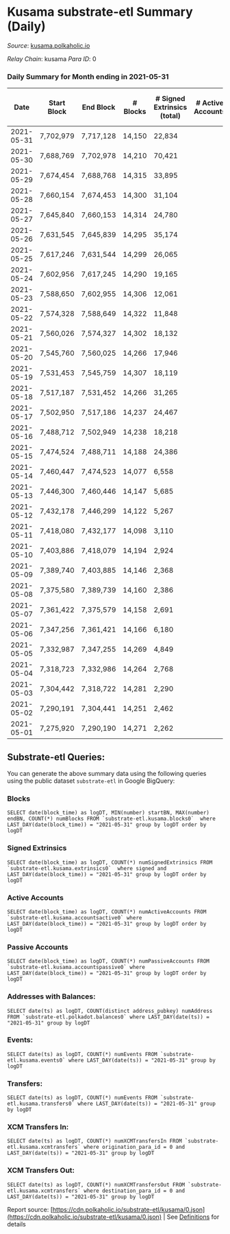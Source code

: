 # Kusama substrate-etl Summary (Daily)

_Source_: [kusama.polkaholic.io](https://kusama.polkaholic.io)

*Relay Chain*: kusama
*Para ID*: 0



### Daily Summary for Month ending in 2021-05-31


| Date | Start Block | End Block | # Blocks | # Signed Extrinsics (total) | # Active Accounts | # Passive | # New | # Addresses with Balances | # Events | # Transfers | # XCM Transfers In | # XCM Transfers Out | Issues | 
| ---- | ----------- | --------- | -------- | --------------------------- | ----------------- | --------- | ----- | ------------------------- | -------- | ----------- | ------------------ | ------------------- | ------ |
| 2021-05-31 | 7,702,979 | 7,717,128 | 14,150 | 22,834 |  |  |  | 104,980 | 179,823 | 2,492 ($27,957,115.11) |   |   |  |
| 2021-05-30 | 7,688,769 | 7,702,978 | 14,210 | 70,421 |  |  |  |  | 326,182 | 4,642 ($27,974,957.13) |   |   |  |
| 2021-05-29 | 7,674,454 | 7,688,768 | 14,315 | 33,895 |  |  |  |  | 206,343 | 2,970 ($27,158,366.27) |   |   |  |
| 2021-05-28 | 7,660,154 | 7,674,453 | 14,300 | 31,104 |  |  |  |  | 184,676 | 6,848 ($32,561,868.34) |   |   |  |
| 2021-05-27 | 7,645,840 | 7,660,153 | 14,314 | 24,780 |  |  |  |  | 156,379 | 5,470 ($51,543,855.88) |   |   |  |
| 2021-05-26 | 7,631,545 | 7,645,839 | 14,295 | 35,174 |  |  |  |  | 182,761 | 6,061 ($37,433,987.14) |   |   |  |
| 2021-05-25 | 7,617,246 | 7,631,544 | 14,299 | 26,065 |  |  |  |  | 157,386 | 4,393 ($87,837,286.57) |   |   |  |
| 2021-05-24 | 7,602,956 | 7,617,245 | 14,290 | 19,165 |  |  |  |  | 137,665 | 4,189 ($37,766,501.24) |   |   |  |
| 2021-05-23 | 7,588,650 | 7,602,955 | 14,306 | 12,061 |  |  |  |  | 116,487 | 4,579 ($74,376,529.54) |   |   |  |
| 2021-05-22 | 7,574,328 | 7,588,649 | 14,322 | 11,848 |  |  |  |  | 119,460 | 5,280 ($44,218,670.63) |   |   |  |
| 2021-05-21 | 7,560,026 | 7,574,327 | 14,302 | 18,132 |  |  |  |  | 139,797 | 9,254 ($75,552,982.48) |   |   |  |
| 2021-05-20 | 7,545,760 | 7,560,025 | 14,266 | 17,946 |  |  |  |  | 149,007 | 8,926 ($43,690,828.40) |   |   |  |
| 2021-05-19 | 7,531,453 | 7,545,759 | 14,307 | 18,119 |  |  |  |  | 142,475 | 11,460 ($73,296,110.85) |   |   |  |
| 2021-05-18 | 7,517,187 | 7,531,452 | 14,266 | 31,265 |  |  |  |  | 200,765 | 22,497 ($59,278,615.59) |   |   |  |
| 2021-05-17 | 7,502,950 | 7,517,186 | 14,237 | 24,467 |  |  |  |  | 171,602 | 16,953 ($55,229,725.40) |   |   |  |
| 2021-05-16 | 7,488,712 | 7,502,949 | 14,238 | 18,218 |  |  |  |  | 139,129 | 9,881 ($14,365,053.67) |   |   |  |
| 2021-05-15 | 7,474,524 | 7,488,711 | 14,188 | 24,386 |  |  |  |  | 162,045 | 18,836 ($21,019,604.05) |   |   |  |
| 2021-05-14 | 7,460,447 | 7,474,523 | 14,077 | 6,558 |  |  |  |  | 99,617 | 3,066 ($34,815,474.97) |   |   |  |
| 2021-05-13 | 7,446,300 | 7,460,446 | 14,147 | 5,685 |  |  |  |  | 86,371 | 3,041 ($76,583,593.69) |   |   |  |
| 2021-05-12 | 7,432,178 | 7,446,299 | 14,122 | 5,267 |  |  |  |  | 97,548 | 1,809 ($39,591,883.25) |   |   |  |
| 2021-05-11 | 7,418,080 | 7,432,177 | 14,098 | 3,110 |  |  |  |  | 77,129 | 1,133 ($10,304,385.02) |   |   |  |
| 2021-05-10 | 7,403,886 | 7,418,079 | 14,194 | 2,924 |  |  |  |  | 79,614 | 1,197 ($15,038,548.68) |   |   |  |
| 2021-05-09 | 7,389,740 | 7,403,885 | 14,146 | 2,368 |  |  |  |  | 76,104 | 1,030 ($11,979,539.68) |   |   |  |
| 2021-05-08 | 7,375,580 | 7,389,739 | 14,160 | 2,386 |  |  |  |  | 72,719 | 936 ($59,726,729.58) |   |   |  |
| 2021-05-07 | 7,361,422 | 7,375,579 | 14,158 | 2,691 |  |  |  |  | 78,666 | 1,027 ($19,055,285.56) |   |   |  |
| 2021-05-06 | 7,347,256 | 7,361,421 | 14,166 | 6,180 |  |  |  |  | 88,053 | 1,256 ($62,475,746.42) |   |   |  |
| 2021-05-05 | 7,332,987 | 7,347,255 | 14,269 | 4,849 |  |  |  |  | 92,598 | 1,104 ($16,804,191.23) |   |   |  |
| 2021-05-04 | 7,318,723 | 7,332,986 | 14,264 | 2,768 |  |  |  |  | 74,543 | 1,183 ($25,415,729.08) |   |   |  |
| 2021-05-03 | 7,304,442 | 7,318,722 | 14,281 | 2,290 |  |  |  |  | 84,990 | 823 ($21,730,380.66) |   |   |  |
| 2021-05-02 | 7,290,191 | 7,304,441 | 14,251 | 2,462 |  |  |  |  | 70,125 | 1,014 ($12,525,696.02) |   |   |  |
| 2021-05-01 | 7,275,920 | 7,290,190 | 14,271 | 2,262 |  |  |  |  | 77,957 | 874 ($6,505,458.36) |   |   |  |

## Substrate-etl Queries:
You can generate the above summary data using the following queries using the public dataset `substrate-etl` in Google BigQuery:


### Blocks
```
SELECT date(block_time) as logDT, MIN(number) startBN, MAX(number) endBN, COUNT(*) numBlocks FROM `substrate-etl.kusama.blocks0`  where LAST_DAY(date(block_time)) = "2021-05-31" group by logDT order by logDT
```


### Signed Extrinsics
```
SELECT date(block_time) as logDT, COUNT(*) numSignedExtrinsics FROM `substrate-etl.kusama.extrinsics0`  where signed and LAST_DAY(date(block_time)) = "2021-05-31" group by logDT order by logDT
```


### Active Accounts
```
SELECT date(block_time) as logDT, COUNT(*) numActiveAccounts FROM `substrate-etl.kusama.accountsactive0` where LAST_DAY(date(block_time)) = "2021-05-31" group by logDT order by logDT
```


### Passive Accounts
```
SELECT date(block_time) as logDT, COUNT(*) numPassiveAccounts FROM `substrate-etl.kusama.accountspassive0` where LAST_DAY(date(block_time)) = "2021-05-31" group by logDT order by logDT
```


### Addresses with Balances:
```
SELECT date(ts) as logDT, COUNT(distinct address_pubkey) numAddress FROM `substrate-etl.polkadot.balances0` where LAST_DAY(date(ts)) = "2021-05-31" group by logDT
```


### Events:
```
SELECT date(ts) as logDT, COUNT(*) numEvents FROM `substrate-etl.kusama.events0` where LAST_DAY(date(ts)) = "2021-05-31" group by logDT
```


### Transfers:
```
SELECT date(ts) as logDT, COUNT(*) numEvents FROM `substrate-etl.kusama.transfers0` where LAST_DAY(date(ts)) = "2021-05-31" group by logDT
```


### XCM Transfers In:
```
SELECT date(ts) as logDT, COUNT(*) numXCMTransfersIn FROM `substrate-etl.kusama.xcmtransfers` where origination_para_id = 0 and LAST_DAY(date(ts)) = "2021-05-31" group by logDT
```


### XCM Transfers Out:
```
SELECT date(ts) as logDT, COUNT(*) numXCMTransfersOut FROM `substrate-etl.kusama.xcmtransfers` where destination_para_id = 0 and LAST_DAY(date(ts)) = "2021-05-31" group by logDT
```



Report source: [https://cdn.polkaholic.io/substrate-etl/kusama/0.json](https://cdn.polkaholic.io/substrate-etl/kusama/0.json) | See [Definitions](/DEFINITIONS.md) for details
